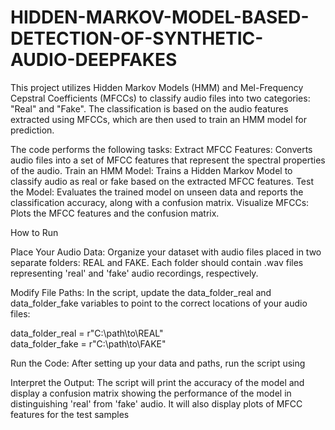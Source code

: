 # HIDDEN-MARKOV-MODEL-BASED-DETECTION-OF-SYNTHETIC-AUDIO-DEEPFAKES

This project utilizes Hidden Markov Models (HMM) and Mel-Frequency Cepstral Coefficients (MFCCs) to classify audio files into two categories: "Real" and "Fake". The classification is based on the audio features extracted using MFCCs, which are then used to train an HMM model for prediction.

The code performs the following tasks:
Extract MFCC Features: Converts audio files into a set of MFCC features that represent the spectral properties of the audio.
Train an HMM Model: Trains a Hidden Markov Model to classify audio as real or fake based on the extracted MFCC features.
Test the Model: Evaluates the trained model on unseen data and reports the classification accuracy, along with a confusion matrix.
Visualize MFCCs: Plots the MFCC features and the confusion matrix.

How to Run

Place Your Audio Data:
Organize your dataset with audio files placed in two separate folders: REAL and FAKE. Each folder should contain .wav files representing 'real' and 'fake' audio recordings, respectively.

Modify File Paths:
In the script, update the data_folder_real and data_folder_fake variables to point to the correct locations of your audio files:

data_folder_real = r"C:\path\to\REAL"
<br>
data_folder_fake = r"C:\path\to\FAKE"

Run the Code:
After setting up your data and paths, run the script using

Interpret the Output:
The script will print the accuracy of the model and display a confusion matrix showing the performance of the model in distinguishing 'real' from 'fake' audio. It will also display plots of MFCC features for the test samples
